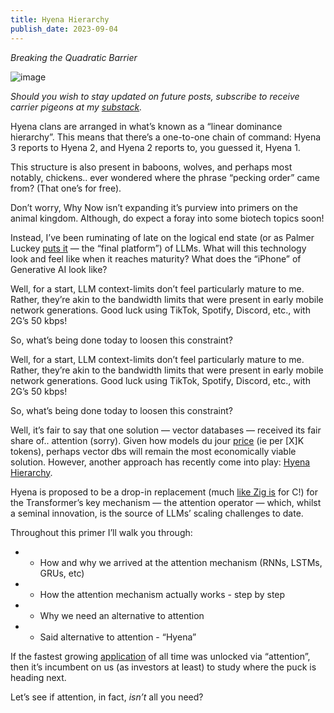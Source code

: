 ```yaml
---
title: Hyena Hierarchy
publish_date: 2023-09-04
---
```


_Breaking the Quadratic Barrier_

![image](https://github.com/alexmackenzie-wx/blog/assets/44316926/ab66846e-2fb0-4907-8599-b45bf8a0d656)

*Should you wish to stay updated on future posts, subscribe to receive carrier pigeons at my [substack](https://whynowtech.substack.com/).*

Hyena clans are arranged in what’s known as a “linear dominance hierarchy”. This means that there’s a one-to-one chain of command: Hyena 3 reports to Hyena 2, and Hyena 2 reports to, you guessed it, Hyena 1.

This structure is also present in baboons, wolves, and perhaps most notably, chickens.. ever wondered where the phrase “pecking order” came from? (That one’s for free).

Don’t worry, Why Now isn’t expanding it’s purview into primers on the animal kingdom. Although, do expect a foray into some biotech topics soon!

Instead, I’ve been ruminating of late on the logical end state (or as Palmer Luckey [puts it](https://www.youtube.com/watch?v=dMhVrYhQUsk) — the “final platform”) of LLMs. What will this technology look and feel like when it reaches maturity? What does the “iPhone” of Generative AI look like?

Well, for a start, LLM context-limits don’t feel particularly mature to me. Rather, they’re akin to the bandwidth limits that were present in early mobile network generations. Good luck using TikTok, Spotify, Discord, etc., with 2G’s 50 kbps!

So, what’s being done today to loosen this constraint?

Well, for a start, LLM context-limits don’t feel particularly mature to me. Rather, they’re akin to the bandwidth limits that were present in early mobile network generations. Good luck using TikTok, Spotify, Discord, etc., with 2G’s 50 kbps!

So, what’s being done today to loosen this constraint?

Well, it’s fair to say that one solution — vector databases — received its fair share of.. attention (sorry). Given how models du jour [price](https://openai.com/pricing#:~:text=Model,0.12%C2%A0/%201K%20tokens) (ie per [X]K tokens), perhaps vector dbs will remain the most economically viable solution. However, another approach has recently come into play: [Hyena Hierarchy](https://arxiv.org/abs/2302.10866).

Hyena is proposed to be a drop-in replacement (much [like Zig is](https://whynowtech.substack.com/p/zig) for C!) for the Transformer’s key mechanism — the attention operator — which, whilst a seminal innovation, is the source of LLMs’ scaling challenges to date.

Throughout this primer I’ll walk you through:

* - How and why we arrived at the attention mechanism (RNNs, LSTMs, GRUs, etc)
* - How the attention mechanism actually works - step by step
* - Why we need an alternative to attention
* - Said alternative to attention - “Hyena”

If the fastest growing [application](https://chat.openai.com/) of all time was unlocked via “attention”, then it’s incumbent on us (as investors at least) to study where the puck is heading next.

Let’s see if attention, in fact, _isn’t_ all you need?

